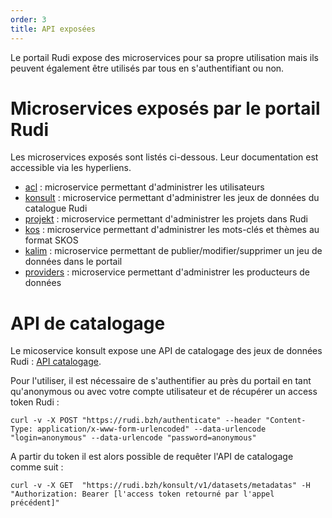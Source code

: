 ```yaml
---
order: 3
title: API exposées
---
```


Le portail Rudi expose des microservices pour sa propre utilisation mais ils peuvent également être utilisés par tous en s'authentifiant ou non.

# Microservices exposés par le portail Rudi

Les microservices exposés sont listés ci-dessous. Leur documentation est accessible via les hyperliens.

* [acl](https://rudi.bzh/acl/swagger-ui/index.html?configUrl=/acl/v3/api-docs/swagger-config) : microservice permettant d'administrer les utilisateurs
* [konsult](https://rudi.bzh/konsult/swagger-ui/index.html?configUrl=%2Fkonsult%2Fv3%2Fapi-docs%2Fswagger-config&urls.primaryName=konsult) : microservice permettant d'administrer les jeux de données du catalogue Rudi
* [projekt](https://rudi.bzh/projekt/swagger-ui/index.html?configUrl=%2Fprojekt%2Fv3%2Fapi-docs%2Fswagger-config&urls.primaryName=projekt) : microservice permettant d'administrer les projets dans Rudi
* [kos](https://rudi.bzh/kos/swagger-ui/index.html?configUrl=%2Fkos%2Fv3%2Fapi-docs%2Fswagger-config&urls.primaryName=kos) : microservice permettant d'administrer les mots-clés et thèmes au format SKOS
* [kalim](https://rudi.bzh/kalim/swagger-ui/index.html?configUrl=%2Fkalim%2Fv3%2Fapi-docs%2Fswagger-config&urls.primaryName=kalim) : microservice permettant de publier/modifier/supprimer un jeu de données dans le portail
* [providers](https://rudi.bzh/providers/swagger-ui/index.html?configUrl=%2Fproviders%2Fv3%2Fapi-docs%2Fswagger-config&urls.primaryName=providers) : microservice permettant d'administrer les producteurs de données

# API de catalogage
Le micoservice konsult expose une API de catalogage des jeux de données Rudi : [API catalogage](https://rudi.bzh/konsult/swagger-ui/index.html?configUrl=%2Fkonsult%2Fv3%2Fapi-docs%2Fswagger-config&urls.primaryName=konsult#/datasets/searchMetadatas).

Pour l'utiliser, il est nécessaire de s'authentifier au près du portail en tant qu'anonymous ou avec votre compte utilisateur et de récupérer un access token  Rudi :

```
curl -v -X POST "https://rudi.bzh/authenticate" --header "Content-Type: application/x-www-form-urlencoded" --data-urlencode "login=anonymous" --data-urlencode "password=anonymous"
```

A partir du token il est alors possible de requêter l'API de catalogage comme suit :

```
curl -v -X GET  "https://rudi.bzh/konsult/v1/datasets/metadatas" -H "Authorization: Bearer [l'access token retourné par l'appel précédent]"
```  

